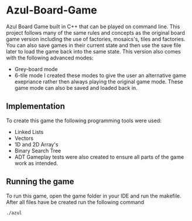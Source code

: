 # Azul-Board-Game
Azul Board Game built in C++ that can be played on command line. This project follows many of the same rules and concepts as the original board game version including the use of factories, mosaics's, tiles and factories. You can also save games in their current state and then use the save file later to load the game back into the same state. This version also comes with the following advanced modes:
* Grey-board mode
* 6-tile mode
I created these modes to give the user an alternative game exepriance rather then always playing the original game mode. These game mode can also be saved and loaded back in.
## Implementation
To create this game the following programming tools were used:
* Linked Lists
* Vectors
* 1D and 2D Array's
* Binary Search Tree
* ADT
Gameplay tests were also created to ensure all parts of the game work as intended.
## Running the game
To run this game, open the game folder in your IDE and run the makefile. After all files have be created run the following command
```
./azul
```
